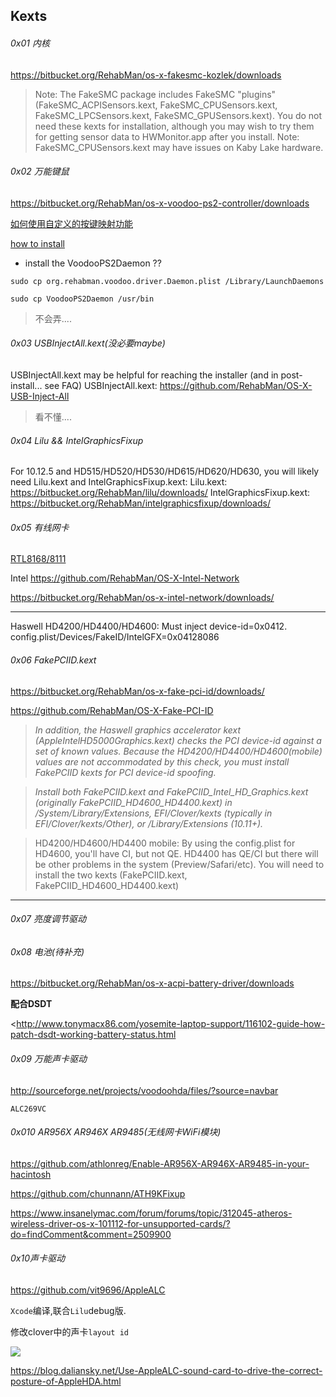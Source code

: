 ## Kexts

###### 0x01 内核

<https://bitbucket.org/RehabMan/os-x-fakesmc-kozlek/downloads>

> Note: The FakeSMC package includes FakeSMC "plugins" (FakeSMC_ACPISensors.kext, FakeSMC_CPUSensors.kext, FakeSMC_LPCSensors.kext, FakeSMC_GPUSensors.kext). You do not need these kexts for installation, although you may wish to try them for getting sensor data to HWMonitor.app after you install. Note: FakeSMC_CPUSensors.kext may have issues on Kaby Lake hardware.

###### 0x02 万能键鼠

<https://bitbucket.org/RehabMan/os-x-voodoo-ps2-controller/downloads>

[如何使用自定义的按键映射功能](https://github.com/RehabMan/OS-X-Voodoo-PS2-Controller/wiki/如何使用自定义的按键映射功能)

[how to install](https://github.com/RehabMan/OS-X-Voodoo-PS2-Controller/wiki/How-to-Install)

- install the VoodooPS2Daemon ??

```
sudo cp org.rehabman.voodoo.driver.Daemon.plist /Library/LaunchDaemons

sudo cp VoodooPS2Daemon /usr/bin

```

> 不会弄....

###### 0x03 USBInjectAll.kext(没必要maybe)

USBInjectAll.kext may be helpful for reaching the installer (and in post-install... see FAQ)
USBInjectAll.kext: <https://github.com/RehabMan/OS-X-USB-Inject-All>

> 看不懂....

###### 0x04 Lilu && IntelGraphicsFixup

For 10.12.5 and HD515/HD520/HD530/HD615/HD620/HD630, you will likely need Lilu.kext and IntelGraphicsFixup.kext:
Lilu.kext: <https://bitbucket.org/RehabMan/lilu/downloads/>
IntelGraphicsFixup.kext: <https://bitbucket.org/RehabMan/intelgraphicsfixup/downloads/>

###### 0x05 有线网卡

[RTL8168/8111](https://bitbucket.org/RehabMan/os-x-realtek-network/downloads)

Intel   <https://github.com/RehabMan/OS-X-Intel-Network>

<https://bitbucket.org/RehabMan/os-x-intel-network/downloads/>



----

Haswell HD4200/HD4400/HD4600: Must inject device-id=0x0412.
config.plist/Devices/FakeID/IntelGFX=0x04128086

###### 0x06 FakePCIID.kext

<https://bitbucket.org/RehabMan/os-x-fake-pci-id/downloads/>

<https://github.com/RehabMan/OS-X-Fake-PCI-ID>

> *In addition, the Haswell graphics accelerator kext (AppleIntelHD5000Graphics.kext) checks the PCI device-id against a set of known values. Because the HD4200/HD4400/HD4600(mobile) values are not accommodated by this check, you must install FakePCIID kexts for PCI device-id spoofing.*

> *Install both FakePCIID.kext and FakePCIID_Intel_HD_Graphics.kext (originally FakePCIID_HD4600_HD4400.kext) in /System/Library/Extensions, EFI/Clover/kexts (typically in EFI/Clover/kexts/Other), or /Library/Extensions (10.11+).*

> HD4200/HD4600/HD4400 mobile: By using the config.plist for HD4600, you'll have CI, but not QE. HD4400 has QE/CI but there will be other problems in the system (Preview/Safari/etc). You will need to install the two kexts (FakePCIID.kext, FakePCIID_HD4600_HD4400.kext) 

---



######  0x07 亮度调节驱动

###### 0x08 电池(待补充)

<https://bitbucket.org/RehabMan/os-x-acpi-battery-driver/downloads>

**配合DSDT**

<http://www.tonymacx86.com/yosemite-laptop-support/116102-guide-how-patch-dsdt-working-battery-status.html

###### 0x09 万能声卡驱动

<http://sourceforge.net/projects/voodoohda/files/?source=navbar>

`ALC269VC`

######  0x010 AR956X AR946X AR9485(无线网卡WiFi模块)

<https://github.com/athlonreg/Enable-AR956X-AR946X-AR9485-in-your-hacintosh>

 <https://github.com/chunnann/ATH9KFixup>

<https://www.insanelymac.com/forum/forums/topic/312045-atheros-wireless-driver-os-x-101112-for-unsupported-cards/?do=findComment&comment=2509900>

###### 0x10声卡驱动

<https://github.com/vit9696/AppleALC>

`Xcode`编译,联合`Lilu`debug版.

修改clover中的声卡`layout id`

![](https://ws2.sinaimg.cn/large/006tKfTcly1fr1qomeq38j30nn0d6wgy.jpg)

<https://blog.daliansky.net/Use-AppleALC-sound-card-to-drive-the-correct-posture-of-AppleHDA.html>

